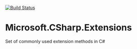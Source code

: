 [![Build Status](https://travis-ci.org/PrasadHonrao/Microsoft.CSharp.Extensions.svg?branch=master)](https://travis-ci.org/PrasadHonrao/Microsoft.CSharp.Extensions)

# Microsoft.CSharp.Extensions
Set of commonly used extension methods in C#
